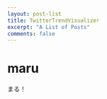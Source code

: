 ```yaml
---
layout: post-list
title: TwitterTrendVisualizer
excerpt: "A List of Posts"
comments: false
---
```


# maru
まる！